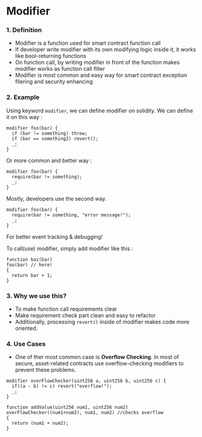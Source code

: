 # Modifier

### 1. Definition
  - Modifier is a function used for smart contract function call
  - If developer write modifier with its own modifying logic inside it, it works like bool-returning functions
  - On function call, by writing modifier in front of the function makes modifier works as function call filter
  - Modifier is most common and easy way for smart contract exception filering and security enhancing

### 2. Example
Using keyword <code>modifier</code>, we can define modifier on solidity.
We can define it on this way :
<pre><code>modifier foo(bar) {
  if (bar != something) throw; 
  if (bar == something2) revert();
  _;
}</code></pre>
Or more common and better way :
<pre><code>modifier foo(bar) {
  require(bar != something); 
  _;
}</code></pre>
Mostly, developers use the second way.
<pre><code>modifier foo(bar) {
  require(bar != something, "error message!"); 
  _;
}</code></pre>
For better event tracking & debugging!

To call(use) modifier, simply add modifier like this :
<pre><code>function baz(bar) 
foo(bar) // here!
{
  return bar + 1;
}</code></pre>

### 3. Why we use this?
  - To make function call requirements clear
  - Make requirement check part clean and easy to refactor
  - Additionally, processing <code>revert()</code> inside of modifier makes code more oriented.

### 4. Use Cases
  - One of ther most common case is **Overflow Checking**. In most of secure, asset-related contracts use overflow-checking modifiers to prevent these problems.
<pre><code>modifier overFlowChecker(uint256 a, uint256 b, uint256 c) {
  if((a - b) != c) revert("overflow!");
  _;
}

function addValue(uint256 num1, uint256 num2)
overFlowChecker((num1+num2), num1, num2) //checks overflow
{
  return (num1 + num2);
}</code></pre>
